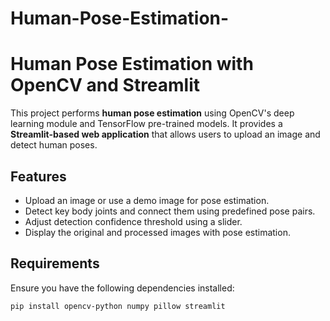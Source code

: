 # Human-Pose-Estimation-
# Human Pose Estimation with OpenCV and Streamlit

This project performs **human pose estimation** using OpenCV's deep learning module and TensorFlow pre-trained models. It provides a **Streamlit-based web application** that allows users to upload an image and detect human poses.

## Features
- Upload an image or use a demo image for pose estimation.
- Detect key body joints and connect them using predefined pose pairs.
- Adjust detection confidence threshold using a slider.
- Display the original and processed images with pose estimation.

## Requirements
Ensure you have the following dependencies installed:

```bash
pip install opencv-python numpy pillow streamlit
